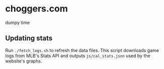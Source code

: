 # choggers.com
dumpy time

## Updating stats

Run `./fetch_logs.sh` to refresh the data files. This script downloads game logs from MLB's Stats API and outputs `js/cal_stats.json` used by the website's graphs.
